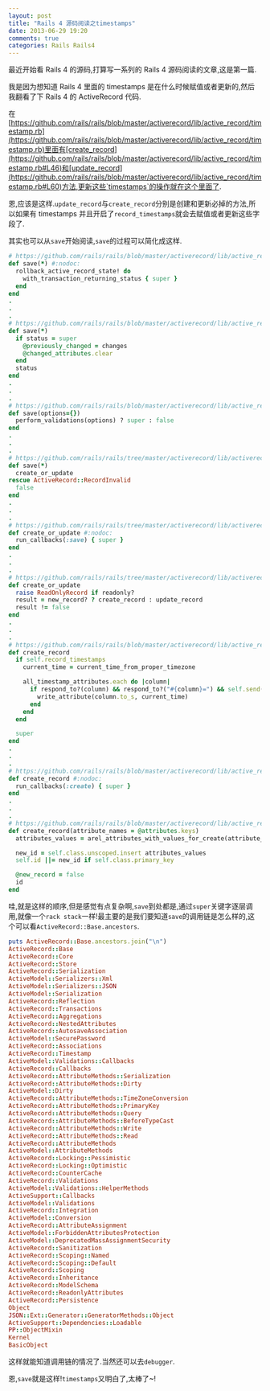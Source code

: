 ```yaml
---
layout: post
title: "Rails 4 源码阅读之timestamps"
date: 2013-06-29 19:20
comments: true
categories: Rails Rails4
---
```


最近开始看 Rails 4 的源码,打算写一系列的 Rails 4 源码阅读的文章,这是第一篇.

我是因为想知道 Rails 4 里面的 timestamps 是在什么时候赋值或者更新的,然后我翻看了下 Rails 4 的 ActiveRecord 代码.

在[https://github.com/rails/rails/blob/master/activerecord/lib/active_record/timestamp.rb](https://github.com/rails/rails/blob/master/activerecord/lib/active_record/timestamp.rb)里面有[create_record](https://github.com/rails/rails/blob/master/activerecord/lib/active_record/timestamp.rb#L46)和[update_record](https://github.com/rails/rails/blob/master/activerecord/lib/active_record/timestamp.rb#L60)方法,更新这些`timestamps`的操作就在这个里面了.

恩,应该是这样.`update_record`与`create_record`分别是创建和更新必掉的方法,所以如果有 timestamps 并且开启了`record_timestamps`就会去赋值或者更新这些字段了.

其实也可以从`save`开始阅读,`save`的过程可以简化成这样.

```ruby
# https://github.com/rails/rails/blob/master/activerecord/lib/active_record//connection_adapters/abstract/transaction.rb#L270
def save(*) #:nodoc:
  rollback_active_record_state! do
    with_transaction_returning_status { super }
  end
end
.
.
.
# https://github.com/rails/rails/blob/master/activerecord/lib/active_record/attribute_methods/dirty.rb#L31
def save(*)
  if status = super
    @previously_changed = changes
    @changed_attributes.clear
  end
  status
end
.
.
.
# https://github.com/rails/rails/blob/master/activerecord/lib/active_record/validations.rb#L56
def save(options={})
  perform_validations(options) ? super : false
end
.
.
.
# https://github.com/rails/rails/tree/master/activerecord/lib/activerecord/persistence.rb#L105
def save(*)
  create_or_update
rescue ActiveRecord::RecordInvalid
  false
end
.
.
.
# https://github.com/rails/rails/tree/master/activerecord/lib/activerecord/callbacks.rb#L298
def create_or_update #:nodoc:
  run_callbacks(:save) { super }
end
.
.
.
# https://github.com/rails/rails/tree/master/activerecord/lib/activerecord/persistence.rb#L464
def create_or_update
  raise ReadOnlyRecord if readonly?
  result = new_record? ? create_record : update_record
  result != false
end
.
.
.
# https://github.com/rails/rails/blob/master/activerecord/lib/active_record/timestamp.rb#L46
def create_record
  if self.record_timestamps
    current_time = current_time_from_proper_timezone

    all_timestamp_attributes.each do |column|
      if respond_to?(column) && respond_to?("#{column}=") && self.send(column).nil?
        write_attribute(column.to_s, current_time)
      end
    end
  end

  super
end
.
.
.
# https://github.com/rails/rails/blob/master/activerecord/lib/active_record/callbacks.rb#L302
def create_record #:nodoc:
  run_callbacks(:create) { super }
end
.
.
.
# https://github.com/rails/rails/blob/master/activerecord/lib/active_record/persistence.rb#L483
def create_record(attribute_names = @attributes.keys)
  attributes_values = arel_attributes_with_values_for_create(attribute_names)

  new_id = self.class.unscoped.insert attributes_values
  self.id ||= new_id if self.class.primary_key

  @new_record = false
  id
end
```

哇,就是这样的顺序,但是感觉有点复杂啊,`save`到处都是,通过`super`关键字逐层调用,就像一个`rack stack`一样!最主要的是我们要知道`save`的调用链是怎么样的,这个可以看`ActiveRecord::Base.ancestors`.

```ruby
puts ActiveRecord::Base.ancestors.join("\n")
ActiveRecord::Base
ActiveRecord::Core
ActiveRecord::Store
ActiveRecord::Serialization
ActiveModel::Serializers::Xml
ActiveModel::Serializers::JSON
ActiveModel::Serialization
ActiveRecord::Reflection
ActiveRecord::Transactions
ActiveRecord::Aggregations
ActiveRecord::NestedAttributes
ActiveRecord::AutosaveAssociation
ActiveModel::SecurePassword
ActiveRecord::Associations
ActiveRecord::Timestamp
ActiveModel::Validations::Callbacks
ActiveRecord::Callbacks
ActiveRecord::AttributeMethods::Serialization
ActiveRecord::AttributeMethods::Dirty
ActiveModel::Dirty
ActiveRecord::AttributeMethods::TimeZoneConversion
ActiveRecord::AttributeMethods::PrimaryKey
ActiveRecord::AttributeMethods::Query
ActiveRecord::AttributeMethods::BeforeTypeCast
ActiveRecord::AttributeMethods::Write
ActiveRecord::AttributeMethods::Read
ActiveRecord::AttributeMethods
ActiveModel::AttributeMethods
ActiveRecord::Locking::Pessimistic
ActiveRecord::Locking::Optimistic
ActiveRecord::CounterCache
ActiveRecord::Validations
ActiveModel::Validations::HelperMethods
ActiveSupport::Callbacks
ActiveModel::Validations
ActiveRecord::Integration
ActiveModel::Conversion
ActiveRecord::AttributeAssignment
ActiveModel::ForbiddenAttributesProtection
ActiveModel::DeprecatedMassAssignmentSecurity
ActiveRecord::Sanitization
ActiveRecord::Scoping::Named
ActiveRecord::Scoping::Default
ActiveRecord::Scoping
ActiveRecord::Inheritance
ActiveRecord::ModelSchema
ActiveRecord::ReadonlyAttributes
ActiveRecord::Persistence
Object
JSON::Ext::Generator::GeneratorMethods::Object
ActiveSupport::Dependencies::Loadable
PP::ObjectMixin
Kernel
BasicObject
```
这样就能知道调用链的情况了.当然还可以去`debugger`.

恩,`save`就是这样!`timestamps`又明白了,太棒了~!